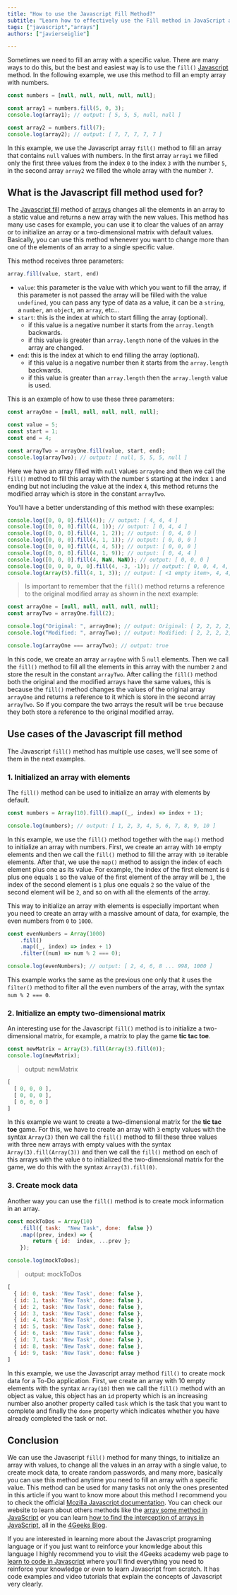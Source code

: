 ```yaml
---
title: "How to use the Javascript Fill Method?"
subtitle: "Learn how to effectively use the Fill method in JavaScript arrays. Explore its syntax, parameters, and practical examples to efficiently populate arrays."
tags: ["javascript","arrays"]
authors: ["javierseiglie"]

---
```


Sometimes we need to fill an array with a specific value. There are many ways to do this, but the best and easiest way is to use the `fill()` [Javascript](https://4geeks.com/lesson/what-is-javascript-learn-to-code-in-javascript) method. In the following example, we use this method to fill an empty array with numbers.

```js
const numbers = [null, null, null, null, null];

const array1 = numbers.fill(5, 0, 3);
console.log(array1); // output: [ 5, 5, 5, null, null ]

const array2 = numbers.fill(7);
console.log(array2); // output: [ 7, 7, 7, 7, 7 ]
```

In this example, we use the Javascript array `fill()` method to fill an array that contains `null` values with numbers. In the first array `array1` we filled only the first three values from the index `0` to the index `3` with the number `5`, in the second array `array2` we filled the whole array with the number `7`.

## What is the Javascript fill method used for?

The [Javascript fill](https://developer.mozilla.org/en-US/docs/Web/JavaScript/Reference/Global_Objects/Array/fill) method of [arrays](https://4geeks.com/lesson/what-is-an-array-define-array) changes all the elements in an array to a static value and returns a new array with the new values. This method has many use cases for example, you can use it to clear the values of an array or to initialize an array or a two-dimensional matrix with default values. Basically, you can use this method whenever you want to change more than one of the elements of an array to a single specific value.

This method receives three parameters:

```js
array.fill(value, start, end)
```

 - `value`: this parameter is the value with which you want to fill the array, if this parameter is not passed the array will be filled with the value `undefined`, you can pass any type of data as a value, it can be a `string`, a `number`, an `object`, an `array`, etc...
 - `start`: this is the index at which to start filling the array (optional). 
    - if this value is a negative number it starts from the `array.length` backwards.
    - if this value is greater than `array.length` none of the values in the array are changed.
 - `end`: this is the index at which to end filling the array (optional).
    - if this value is a negative number then it starts from the `array.length` backwards.
    - if this value is greater than `array.length` then the `array.length` value is used.

This is an example of how to use these three parameters:

```js
const arrayOne = [null, null, null, null, null];

const value = 5;
const start = 1;
const end = 4;

const arrayTwo = arrayOne.fill(value, start, end);
console.log(arrayTwo); // output: [ null, 5, 5, 5, null ]
```

Here we have an array filled with `null` values `arrayOne` and then we call the `fill()` method to fill this array with the number `5` starting at the index `1` and ending but not including the value at the index `4`, this method returns the modified array which is store in the constant `arrayTwo`.

You'll have a better understanding of this method with these examples:

```js
console.log([0, 0, 0].fill(4)); // output: [ 4, 4, 4 ]
console.log([0, 0, 0].fill(4, 1)); // output: [ 0, 4, 4 ]
console.log([0, 0, 0].fill(4, 1, 2)); // output: [ 0, 4, 0 ]
console.log([0, 0, 0].fill(4, 1, 1)); // output: [ 0, 0, 0 ]
console.log([0, 0, 0].fill(4, 4, 5)); // output: [ 0, 0, 0 ]
console.log([0, 0, 0].fill(4, 1, 9)); // output: [ 0, 4, 4 ]
console.log([0, 0, 0].fill(4, NaN, NaN)); // output: [ 0, 0, 0 ]
console.log([0, 0, 0, 0, 0].fill(4, -3, -1)); // output: [ 0, 0, 4, 4, 0 ]
console.log(Array(5).fill(4, 1, 3)); // output: [ <1 empty item>, 4, 4, <2 empty items> ] 
```

> Is important to remember that the `fill()` method returns a reference to the original modified array as shown in the next example:

```js
const arrayOne = [null, null, null, null, null];
const arrayTwo = arrayOne.fill(2);

console.log("Original: ", arrayOne); // output: Original: [ 2, 2, 2, 2, 2 ]
console.log("Modified: ", arrayTwo); // output: Modified: [ 2, 2, 2, 2, 2 ]

console.log(arrayOne === arrayTwo); // output: true
```

In this code, we create an array `arrayOne` with 5 `null` elements. Then we call the `fill()` method to fill all the elements in this array with the number `2` and store the result in the constant `arrayTwo`. After calling the `fill()` method both the original and the modified arrays have the same values, this is because the `fill()` method changes the values of the original array `arrayOne` and returns a reference to it which is store in the second array `arrayTwo`. So if you compare the two arrays the result will be `true` because they both store a reference to the original modified array.

## Use cases of the Javascript fill method 

The Javascript `fill()` method has multiple use cases, we'll see some of them in the next examples.

### 1. Initialized an array with elements

 The `fill()` method can be used to initialize an array with elements by default.

```js
const numbers = Array(10).fill().map((_, index) => index + 1);

console.log(numbers); // output: [ 1, 2, 3, 4, 5, 6, 7, 8, 9, 10 ]
```

In this example, we use the `fill()` method together with the `map()` method to initialize an array with numbers. First, we create an array with `10` empty elements and then we call the `fill()` method to fill the array with `10` iterable elements. After that, we use the `map()` method to assign the index of each element plus one as its value. For example, the index of the first element is `0` plus one equals `1` so the value of the first element of the array will be `1`, the index of the second element is `1` plus one equals `2` so the value of the second element will be `2`, and so on with all the elements of the array.

This way to initialize an array with elements is especially important when you need to create an array with a massive amount of data, for example, the even numbers from `0` to `1000`.

```js
const evenNumbers = Array(1000)
    .fill()
    .map((_, index) => index + 1)
    .filter((num) => num % 2 === 0); 

console.log(evenNumbers); // output: [ 2, 4, 6, 8 ... 998, 1000 ]
```

This example works the same as the previous one only that it uses the `filter()` method to filter all the even numbers of the array, with the syntax `num % 2 === 0`.

### 2. Initialize an empty two-dimensional matrix

An interesting use for the Javascript `fill()` method is to initialize a two-dimensional matrix, for example, a matrix to play the game **tic tac toe**.

```js
const newMatrix = Array(3).fill(Array(3).fill(0));
console.log(newMatrix);
```
> output: newMatrix
```js
[ 
  [ 0, 0, 0 ], 
  [ 0, 0, 0 ], 
  [ 0, 0, 0 ] 
]
```

In this example we want to create a two-dimensional matrix for the **tic tac toe** game. For this, we have to create an array with `3` empty values with the syntax `Array(3)` then we call the `fill()` method to fill these three values with three new arrays with empty values with the syntax `Array(3).fill(Array(3))` and then we call the `fill()` method on each of this arrays with the value `0` to initialized the two-dimensional matrix for the game, we do this with the syntax `Array(3).fill(0)`.

### 3. Create mock data 

Another way you can use the `fill()` method is to create mock information in an array.

```js
const mockToDos = Array(10)
    .fill({ task:  "New Task", done:  false })
    .map((prev, index) => {
        return { id:  index, ...prev };
    });

console.log(mockToDos);
```
> output: mockToDos
```js
[
  { id: 0, task: 'New Task', done: false },
  { id: 1, task: 'New Task', done: false },
  { id: 2, task: 'New Task', done: false },
  { id: 3, task: 'New Task', done: false },
  { id: 4, task: 'New Task', done: false },
  { id: 5, task: 'New Task', done: false },
  { id: 6, task: 'New Task', done: false },
  { id: 7, task: 'New Task', done: false },
  { id: 8, task: 'New Task', done: false },
  { id: 9, task: 'New Task', done: false }
]
```

In this example, we use the Javascript array method `fill()` to create mock data for a To-Do application. First, we create an array with 10 empty elements with the syntax `Array(10)` then we call the `fill()` method with an object as value, this object has an `id` property which is an increasing number also another property called `task` which is the task that you want to complete and finally the `done` property which indicates whether you have already completed the task or not.

## Conclusion

We can use the Javascript `fill()` method for many things, to initialize an array with values, to change all the values in an array with a single value, to create mock data, to create random passwords, and many more, basically you can use this method anytime you need to fill an array with a specific value. This method can be used for many tasks not only the ones presented in this article if you want to know more about this method I recommend you to check the official [Mozilla Javascript documentation](https://developer.mozilla.org/en-US/docs/Web/JavaScript/Reference/Global_Objects/Array/fill). You can check our website to learn about others methods like the [array some method in JavaScript](https://4geeks.com/how-to/javascript-array-some-method) or you can learn [how to find the interception of arrays in JavaScript](https://4geeks.com/how-to/javascript-array-intersection), all in the [4Geeks Blog](https://4geeks.com/how-to).

If you are interested in learning more about the Javascript programing language or if you just want to reinforce your knowledge about this language I highly recommend you to visit the 4Geeks academy web page to [learn to code in Javascript](https://4geeks.com/lesson/what-is-javascript-learn-to-code-in-javascript) where you'll find everything you need to reinforce your knowledge or even to learn Javascript from scratch. It has code examples and video tutorials that explain the concepts of Javascript very clearly.
